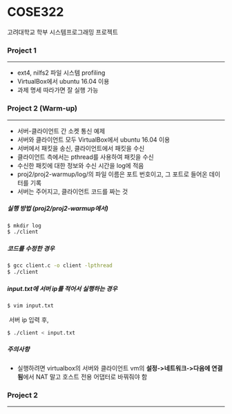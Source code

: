 # COSE322
고려대학교 학부 시스템프로그래밍 프로젝트



### Project 1

-----

- ext4, nilfs2 파일 시스템 profiling
- VirtualBox에서 ubuntu 16.04 이용
- 과제 명세 따라가면 잘 실행 가능





### Project 2 (Warm-up)

---

- 서버-클라이언트 간 소켓 통신 예제
- 서버와 클라이언트 모두 VirtualBox에서 ubuntu 16.04 이용
- 서버에서 패킷을 송신, 클라이언트에서 패킷을 수신
- 클라이언트 측에서는 pthread를 사용하여 패킷을 수신
- 수신한 패킷에 대한 정보와 수신 시간을 log에 적음
- proj2/proj2-warmup/log/의 파일 이름은 포트 번호이고, 그 포트로 들어온 데이터를 기록
- 서버는 주어지고, 클라이언트 코드를 짜는 것



##### 실행 방법 (proj2/proj2-warmup에서)

```bash
$ mkdir log
$ ./client
```

##### 코드를 수정한 경우

```bash
$ gcc client.c -o client -lpthread
$ ./client
```

##### input.txt에 서버 ip를 적어서 실행하는 경우

```bash
$ vim input.txt
```

​	서버 ip 입력 후,

```bash
$ ./client < input.txt
```

##### 주의사항

- 실행하려면 virtualbox의 서버와 클라이언트 vm의 <b>설정->네트워크->다음에 연결됨</b>에서 NAT 말고 호스트 전용 어댑터로 바꿔줘야 함

### Project 2

---
